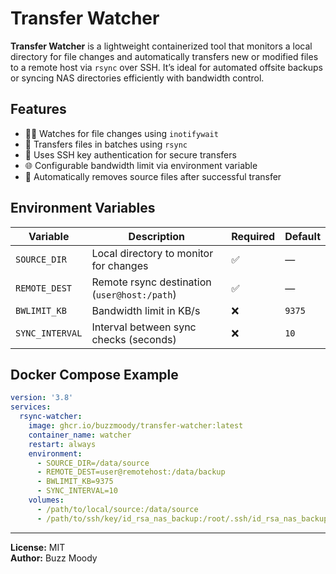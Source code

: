 # Transfer Watcher

**Transfer Watcher** is a lightweight containerized tool that monitors a local directory for file changes and automatically transfers new or modified files to a remote host via `rsync` over SSH. It’s ideal for automated offsite backups or syncing NAS directories efficiently with bandwidth control.

## Features

- 🕵️‍♂️ Watches for file changes using `inotifywait`
- 🚀 Transfers files in batches using `rsync`
- 🔐 Uses SSH key authentication for secure transfers
- 🌐 Configurable bandwidth limit via environment variable
- 🧹 Automatically removes source files after successful transfer

## Environment Variables

| Variable | Description | Required | Default |
|-----------|-------------|-----------|----------|
| `SOURCE_DIR` | Local directory to monitor for changes | ✅ | — |
| `REMOTE_DEST` | Remote rsync destination (`user@host:/path`) | ✅ | — |
| `BWLIMIT_KB` | Bandwidth limit in KB/s | ❌ | `9375` |
| `SYNC_INTERVAL` | Interval between sync checks (seconds) | ❌ | `10` |

## Docker Compose Example

```yaml
version: '3.8'
services:
  rsync-watcher:
    image: ghcr.io/buzzmoody/transfer-watcher:latest
    container_name: watcher
    restart: always
    environment:
      - SOURCE_DIR=/data/source
      - REMOTE_DEST=user@remotehost:/data/backup
      - BWLIMIT_KB=9375
      - SYNC_INTERVAL=10
    volumes:
      - /path/to/local/source:/data/source
      - /path/to/ssh/key/id_rsa_nas_backup:/root/.ssh/id_rsa_nas_backup:ro
```

---

**License:** MIT  
**Author:** Buzz Moody  
